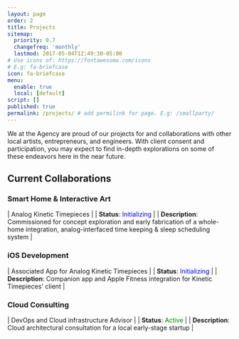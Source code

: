 ```yaml
---
layout: page
order: 2
title: Projects
sitemap:
  priority: 0.7
  changefreq: 'monthly'
  lastmod: 2017-05-04T12:49:30-05:00
# Use icons of: https://fontawesome.com/icons
# E.g: fa-briefcase
icon: fa-briefcase
menu:
  enable: true
  local: [default]
script: []
published: true
permalink: /projects/ # add permilink for page. E.g: /smallparty/
---
```


We at the Agency are proud of our projects for and collaborations with other local artists, entrepreneurs, and engineers. With client consent and participation, you may expect to find in-depth explorations on some of these endeavors here in the near future.

## Current Collaborations

### Smart Home & Interactive Art
| Analog Kinetic Timepieces |
| **Status**: <label style="color:blue;">Initializing</label> |
| **Description**: Commissioned for concept exploration and early fabrication of a whole-home integration, analog-interfaced time keeping & sleep scheduling system |

### iOS Development
| Associated App for Analog Kinetic Timepieces |
| **Status**: <label style="color:blue;">Initializing</label> |
| **Description**: Companion app and Apple Fitness integration for Kinetic Timepieces' client |

### Cloud Consulting

| DevOps and Cloud infrastructure Advisor |
| **Status**: <label style="color:green;">Active</label> |
| **Description**: Cloud architectural consultation for a local early-stage startup |
